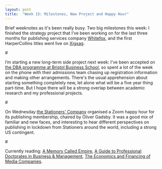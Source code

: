 ```yaml
---
layout: post
title:  "Week 15: Milestones, New Project and Happy Hour"
---
```


Brief weeknotes as it's been really busy. Two big milestones this week: I finished the strategy project that I’ve been working on for the last three months for publishing services company <a href="https://www.wearewhitefox.com">Whitefox</a>, and the first HarperCollins titles went live on <a href="https://www.xigxag.co.uk">Xigxag</a>. 

<p id="divider">#</p>

I’m starting a new long-term side project next week: I've been accepted on <a href="https://courses.uwe.ac.uk/N12T4/doctor-of-business-administration">the DBA programme at Bristol Business School</a>, so spent a lot of the week on the phone with their admissions team chasing up registration information and making other arrangements. There's the usual apprehension about starting something completely new, let alone what will be a five year thing part-time. But I hope there will be a strong overlap between academic research and my professional projects. 

<p id="divider">#</p>

On Wednesday <a href="https://www.stationers.org">the Stationers' Company</a> organised a Zoom happy hour for its publishing membership, chaired by Oliver Gadsby. It was a good mix of familiar and new faces, and interesting to hear different perspectives on publishing in lockdown from Stationers around the world, including a strong US contingent. 

<p id="divider">#</p>

Currently reading: <a href="https://www.arkadymartine.net/novels">A Memory Called Empire</a>, <a href="https://uk.sagepub.com/en-gb/eur/a-guide-to-professional-doctorates-in-business-and-management/book242918">A Guide to Professional Doctorates in Business & Management</a>, <a href="http://robertpicard.net/publications/books">The Economics and Financing of Media Companies</a>.
